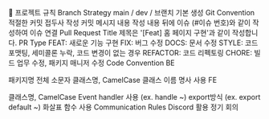 📑 프로젝트 규칙
Branch Strategy
main / dev / 브랜치 기본 생성
Git Convention
적절한 커밋 접두사 작성
커밋 메시지 내용 작성
내용 뒤에 이슈 (#이슈 번호)와 같이 작성하여 이슈 연결
Pull Request
Title
제목은 '[Feat] 홈 페이지 구현'과 같이 작성합니다.
PR Type
 FEAT: 새로운 기능 구현
 FIX: 버그 수정
 DOCS: 문서 수정
 STYLE: 코드 포맷팅, 세미콜론 누락, 코드 변경이 없는 경우
 REFACTOR: 코드 리펙토링
 CHORE: 빌드 업무 수정, 패키지 매니저 수정
Code Convention
BE

패키지명 전체 소문자
클래스명, CamelCase
클래스 이름 명사 사용
FE

클래스명, CamelCase
Event handler 사용 (ex. handle ~)
export방식 (ex. export default ~)
화살표 함수 사용
Communication Rules
Discord 활용
정기 회의
